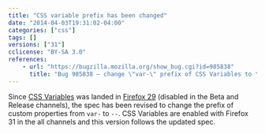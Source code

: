 ```yaml
---
title: "CSS variable prefix has been changed"
date: "2014-04-03T19:31:02-04:00"
categories: ["css"]
tags: []
versions: ["31"]
cclicense: "BY-SA 3.0"
references:
    - url: "https://bugzilla.mozilla.org/show_bug.cgi?id=985838"
      title: "Bug 985838 – change \"var-\" prefix of CSS Variables to \"--\""
---
```

Since [CSS Variables](https://developer.mozilla.org/en-US/docs/Web/CSS/Using_CSS_variables) was landed in [Firefox 29](https://developer.mozilla.org/en-US/docs/Mozilla/Firefox/Releases/29) (disabled in the Beta and Release channels), the spec has been revised to change the prefix of custom properties from `var-` to `--`. CSS Variables are enabled with Firefox 31 in the all channels and this version follows the updated spec.
